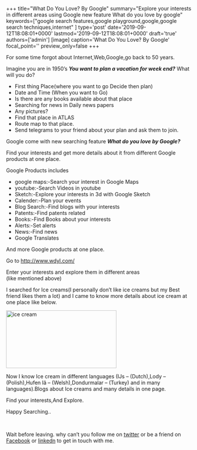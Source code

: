 +++
title="What Do You Love? By Google"
summary="Explore your interests in different areas using Google new feature What do you love by google"
keywords=["google search features,google playground,google,google search techniques,internet"
]
type='post'
date='2019-09-12T18:08:01+0000'
lastmod='2019-09-12T18:08:01+0000'
draft='true'
authors=['admin']
[image]
caption='What Do You Love? By Google'
focal_point=''
preview_only=false
+++








For some time forgot about Internet,Web,Google,go back to 50 years.

Imagine you are in 1950’s&nbsp;<em><strong>You want to plan a vacation for week end?</strong></em>&nbsp;What will you do?

<ul><li>First thing Place(where you want to go Decide then plan)</li><li>Date and Time (When you want to Go)</li><li>Is there are any books available about that place</li><li>Searching for news in Daily news papers</li><li>Any pictures?</li><li>Find that place in ATLAS</li><li>Route map to that place.</li><li>Send telegrams to your friend about your plan and ask them to join.</li></ul>





Google come with new searching feature <em><strong>What do you love by Google?</strong></em>

Find your interests and get more details about it from different Google products at one place.

Google Products includes

<ul><li>google maps:-Search your interest in Google Maps</li><li>youtube:-Search Videos in youtube</li><li>Sketch:-Explore your interests in 3d with Google Sketch</li><li>Calender:-Plan your events</li><li>Blog Search:-Find blogs with your interests</li><li>Patents:-Find patents related</li><li>Books:-Find Books about your interests</li><li>Alerts:-Set alerts</li><li>News:-Find news</li><li>Google Translates</li></ul>

And more Google products at one place.

Go to&nbsp;<a href="http://www.wdyl.com/">http://www.wdyl.com/</a>

Enter your interests and explore them in different areas (like&nbsp;mentioned&nbsp;above)

I searched for Ice creams(I personally don’t like ice creams but my Best friend likes them a lot) and I came to know more details about ice cream at one place like below.

<a href="https://arun-arungudellicom.netdna-ssl.com/wp-content/uploads/2012/10/ice-cream1.png"><img class="aligncenter size-medium wp-image-400" title="ice cream" alt="ice cream" src="https://arun-arungudellicom.netdna-ssl.com/wp-content/uploads/2012/10/ice-cream1-300x157.png" width="300" height="157" srcset="https://arun-arungudellicom.netdna-ssl.com/wp-content/uploads/2012/10/ice-cream1-300x157.png 300w, https://arun-arungudellicom.netdna-ssl.com/wp-content/uploads/2012/10/ice-cream1.png 937w" sizes="(max-width: 300px) 100vw, 300px"></a>

Now I know Ice cream in different languages (IJs – (Dutch),Lody – (Polish),Hufen Iâ – (Welsh),Dondurmalar – (Turkey) and in many languages).Blogs about Ice creams and many details in one page.

Find your interests,And Explore.

Happy Searching..

&nbsp;

Wait before leaving.
why can’t you follow me on <a href="https://twitter.com/arungudelli" target="_blank" rel="noopener">twitter</a> or be a friend on <a href="https://www.facebook.com/gudelliArun" target="_blank" rel="noopener">Facebook</a> or  <a href="https://www.linkedin.com/in/arungudelli/" target="_blank" rel="noopener">linkedn</a> to get in touch with me.









